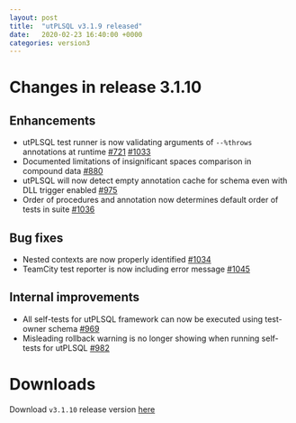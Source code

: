 ```yaml
---
layout: post
title:  "utPLSQL v3.1.9 released"
date:   2020-02-23 16:40:00 +0000
categories: version3
---
```


# Changes in release 3.1.10


## Enhancements

- utPLSQL test runner is now validating arguments of `--%throws` annotations at runtime [#721](https://github.com/utPLSQL/utPLSQL/issues/721) [#1033](https://github.com/utPLSQL/utPLSQL/issues/1033)
- Documented limitations of insignificant spaces comparison in compound data [#880](https://github.com/utPLSQL/utPLSQL/issues/880)
- utPLSQL will now detect empty annotation cache for schema even with DLL trigger enabled [#975](https://github.com/utPLSQL/utPLSQL/issues/975)
- Order of procedures and annotation now determines default order of tests in suite [#1036](https://github.com/utPLSQL/utPLSQL/issues/1036)    
 

## Bug fixes

- Nested contexts are now properly identified [#1034](https://github.com/utPLSQL/utPLSQL/issues/1034)
- TeamCity test reporter is now including error message [#1045](https://github.com/utPLSQL/utPLSQL/issues/1045)

## Internal improvements

- All self-tests for utPLSQL framework can now be executed using test-owner schema [#969](https://github.com/utPLSQL/utPLSQL/issues/969)
- Misleading rollback warning is no longer showing when running self-tests for utPLSQL [#982](https://github.com/utPLSQL/utPLSQL/issues/982)

# Downloads

Download `v3.1.10` release version [here](https://github.com/utPLSQL/utPLSQL/releases/tag/v3.1.10)